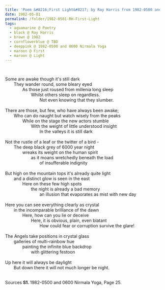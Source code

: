 ```yaml
---
title: 'Poem &#8216;First Light&#8217; by Ray Harris from 1982-0500 and 0600 Nirmala Yoga, Page 25'
date: 1982-05-01
permalink: /folder/1982-0501-RH-First-Light
tags:
  - aquamarine @ Poetry
  - black @ Ray Harris
  - brown @ 1982
  - cornflowerblue @ TBD
  - deeppink @ 1982-0500 and 0600 Nirmala Yoga
  - maroon @ First
  - maroon @ Light
---
```


<br>

<p>
Some are awake though it's still dark<br>
&emsp;&emsp;They wander round, some bleary eyed<br>
&emsp;&emsp;&emsp;&emsp;As those just roused from millenia long sleep<br>
&emsp;&emsp;&emsp;&emsp;&emsp;&emsp;Whilst others sleep on regardless.<br>
&emsp;&emsp;&emsp;&emsp;&emsp;&emsp;&emsp;&emsp;Not even knowing that they slumber.<br>
<br>
There are those, but few, who have always been awake;<br>
&emsp;&emsp;Who can do naught but watch wisely from the peaks<br>
&emsp;&emsp;&emsp;&emsp;While on the stage the new actors stumble<br>
&emsp;&emsp;&emsp;&emsp;&emsp;&emsp;With the weight of little understood insight<br>
&emsp;&emsp;&emsp;&emsp;&emsp;&emsp;&emsp;&emsp;In the valleys it is still dark<br>
<br>
Not the rustle of a leaf or the twitter of a bird -<br>
&emsp;&emsp;The deep black grey of 6000 year night<br>
&emsp;&emsp;&emsp;&emsp;wreaks its weight on the human spirit<br>
&emsp;&emsp;&emsp;&emsp;&emsp;&emsp;as it moans wretchedly beneath the load<br>
&emsp;&emsp;&emsp;&emsp;&emsp;&emsp;&emsp;&emsp;of insufferable indignity<br>
<br>
But high on the mountain tops it's already quite light<br>
&emsp;&emsp;and a distinct glow is seen in the east<br>
&emsp;&emsp;&emsp;&emsp;Here on these few high spots<br>
&emsp;&emsp;&emsp;&emsp;&emsp;&emsp;the night is already a bad memory<br>
&emsp;&emsp;&emsp;&emsp;&emsp;&emsp;&emsp;&emsp;an illusion that evaporates as mist with new day<br>
<br>
Here you can see everything clearly as crystal<br>
&emsp;&emsp;in the incomparable brilliance of the dawn<br>
&emsp;&emsp;&emsp;&emsp;Here, how can you lie or deceive<br>
&emsp;&emsp;&emsp;&emsp;&emsp;&emsp;Here, it is obvious, plain, even blatant<br>
&emsp;&emsp;&emsp;&emsp;&emsp;&emsp;&emsp;&emsp;How could fear or corruption survive the glare!<br>
<br>
The Angels take positions in crystal glass<br>
&emsp;&emsp;galleries of multi-rainbow hue<br>
&emsp;&emsp;&emsp;&emsp;painting the infinite blue backdrop<br>
&emsp;&emsp;&emsp;&emsp;&emsp;&emsp;with glittering festoon<br>
<br>
Up here it will always be daylight<br>
&emsp;&emsp;But down there it will not much longer be night.<br>
</p>

<br>

<wave-list>
<list-title color="DarkSeaGreen" width="40">Sources</list-title>
  <list-item color="BlanchedAlmond"  width="280"><b>S1. </b> 1982-0500 and 0600 Nirmala Yoga, Page 25.</list-item>
</wave-list>